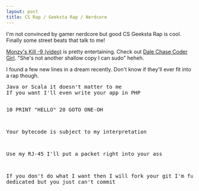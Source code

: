 ```yaml
---
layout: post
title: CS Rap / Geeksta Rap / Nerdcore
---
```

<p>I'm not convinced by gamer nerdcore but good CS Geeksta Rap is cool. Finally some street beats that talk to me!</p><p><a href="http://www.youtube.com/watch?v=Fow7iUaKrq4">Monzy's Kill -9 (video)</a> is pretty entertaining. Check out <a href="http://www.youtube.com/watch?v=B-m6JDYRFvk">Dale Chase Coder Girl</a>. "She's not another shallow copy I can sudo" heheh.</p><p>I found a few new lines in a dream recently. Don't know if they'll ever fit into a rap though.</p><pre>Java or Scala it doesn't matter to meIf you want I'll even write your app in PHP10 PRINT "HELLO"20 GOTO ONE-OHYour bytecode is subject to my interpretationUse my RJ-45 I'll put a packet right into your assIf you don't do what I want then I will fork your gitI'm fully dedicated but you just can't commit</pre>
